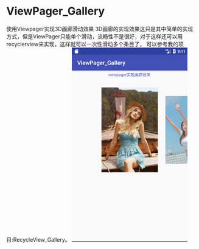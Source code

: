 # ViewPager_Gallery
使用Viewpager实现3D画廊滑动效果
3D画廊的实现效果这只是其中简单的实现方式，但是ViewPager只能单个滑动，流畅性不是很好，对于这样还可以用recyclerview来实现，这样就可以一次性滑动多个条目了，
可以参考我的项目:RecycleView_Gallery。
![image](https://github.com/FollowExcellence/ViewPager_Gallery/blob/master/GIF.gif)
